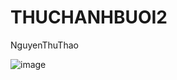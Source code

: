 # THUCHANHBUOI2
NguyenThuThao

![image](https://github.com/user-attachments/assets/a776ae7e-81ea-4f46-b264-384fab7a918d)
